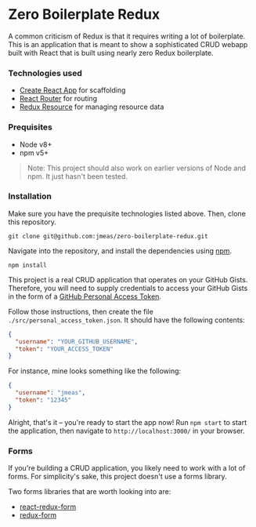 # Zero Boilerplate Redux

A common criticism of Redux is that it requires writing a lot of boilerplate.
This is an application that is meant to show a sophisticated CRUD webapp built
with React that is built using nearly zero Redux boilerplate.

### Technologies used

- [Create React App](https://github.com/facebookincubator/create-react-app) for
  scaffolding
- [React Router](https://github.com/ReactTraining/react-router) for routing
- [Redux Resource](https://github.com/jmeas/redux-resource/) for managing
  resource data

### Prequisites

- Node v8+
- npm v5+

> Note: This project should also work on earlier versions of Node and npm. It just hasn't
  been tested.

### Installation

Make sure you have the prequisite technologies listed above. Then, clone this repository.

`git clone git@github.com:jmeas/zero-boilerplate-redux.git`

Navigate into the repository, and install the dependencies using [npm](https://www.npmjs.com/).

`npm install`

This project is a real CRUD application that operates on your GitHub Gists. Therefore,
you will need to supply credentials to access your GitHub Gists in the form of a
[GitHub Personal Access Token](https://help.github.com/articles/creating-a-personal-access-token-for-the-command-line/).

Follow those instructions, then create the file `./src/personal_access_token.json`. It should have the following
contents:

```json
{
  "username": "YOUR_GITHUB_USERNAME",
  "token": "YOUR_ACCESS_TOKEN"
}
```

For instance, mine looks something like the following:

```json
{
  "username": "jmeas",
  "token": "12345"
}
```

Alright, that's it – you're ready to start the app now! Run `npm start` to start the application, then navigate to
`http://localhost:3000/` in your browser.

### Forms

If you're building a CRUD application, you likely need to work with a lot of
forms. For simplicity's sake, this project doesn't use a forms library.

Two forms libraries that are worth looking into are:

- [react-redux-form](https://davidkpiano.github.io/react-redux-form/docs.html)
- [redux-form](https://github.com/erikras/redux-form)
